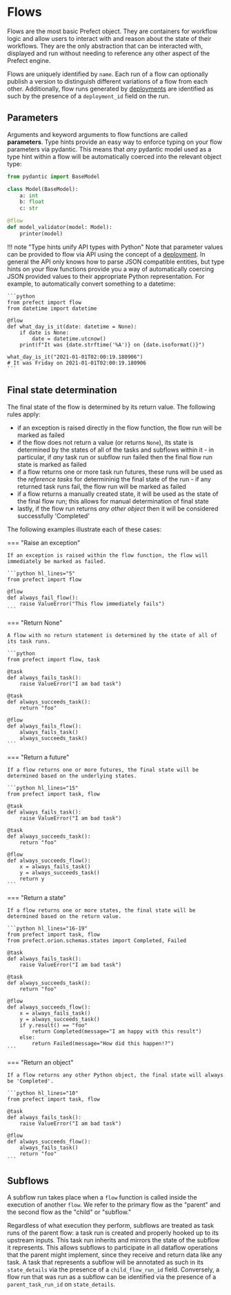 # Flows

Flows are the most basic Prefect object. They are containers for workflow logic and allow users to interact with and reason about the state of their workflows. They are the only abstraction that can be interacted with, displayed and run without needing to reference any other aspect of the Prefect engine.

Flows are uniquely identified by `name`.  Each run of a flow can optionally publish a version to distinguish different variations of a flow from each other.  Additionally, flow runs generated by [deployments](deployments/) are identified as such by the presence of a `deployment_id` field on the run.

## Parameters

Arguments and keyword arguments to flow functions are called **parameters**.  Type hints provide an easy way to enforce typing on your flow parameters via pydantic.  This means that _any_ pydantic model used as a type hint within a flow will be automatically coerced into the relevant object type:

```python
from pydantic import BaseModel

class Model(BaseModel):
    a: int
    b: float
    c: str

@flow
def model_validator(model: Model):
    printer(model)
```

!!! note "Type hints unify API types with Python"
    Note that parameter values can be provided to flow via API using the concept of a [deployment](deployments/).  In general the API only knows how to parse JSON compatible entities, but type hints on your flow functions provide you a way of automatically coercing JSON provided values to their appropriate Python representation.  For example, to automatically convert something to a datetime:

    ```python
    from prefect import flow
    from datetime import datetime

    @flow
    def what_day_is_it(date: datetime = None):
        if date is None:
            date = datetime.utcnow()
        print(f"It was {date.strftime('%A')} on {date.isoformat()}")

    what_day_is_it("2021-01-01T02:00:19.180906")
    # It was Friday on 2021-01-01T02:00:19.180906
    ```

## Final state determination

The final state of the flow is determined by its return value.  The following rules apply:

- if an exception is raised directly in the flow function, the flow run will be marked as failed
- if the flow does not return a value (or returns `None`), its state is determined by the states of all of the tasks and subflows within it - in particular, if _any_ task run or subflow run failed then the final flow run state is marked as failed
- if a flow returns one or more task run futures, these runs will be used as the _reference tasks_ for determininig the final state of the run - if any returned task runs fail, the flow run will be marked as failed
- if a flow returns a manually created state, it will be used as the state of the final flow run; this allows for manual determination of final state
- lastly, if the flow run returns _any other object_ then it will be considered successfully 'Completed'

The following examples illustrate each of these cases:

=== "Raise an exception"

    If an exception is raised within the flow function, the flow will immediately be marked as failed.

    ```python hl_lines="5"
    from prefect import flow

    @flow
    def always_fail_flow():
        raise ValueError("This flow immediately fails")
    ```

=== "Return None"

    A flow with no return statement is determined by the state of all of its task runs.

    ```python
    from prefect import flow, task

    @task
    def always_fails_task():
        raise ValueError("I am bad task")

    @task
    def always_succeeds_task():
        return "foo"

    @flow
    def always_fails_flow():
        always_fails_task()
        always_succeeds_task()
    ```

=== "Return a future"

    If a flow returns one or more futures, the final state will be determined based on the underlying states.

    ```python hl_lines="15"
    from prefect import task, flow

    @task
    def always_fails_task():
        raise ValueError("I am bad task")

    @task
    def always_succeeds_task():
        return "foo"

    @flow
    def always_succeeds_flow():
        x = always_fails_task()
        y = always_succeeds_task()
        return y
    ```

=== "Return a state"

    If a flow returns one or more states, the final state will be determined based on the return value.

    ```python hl_lines="16-19"
    from prefect import task, flow
    from prefect.orion.schemas.states import Completed, Failed

    @task
    def always_fails_task():
        raise ValueError("I am bad task")

    @task
    def always_succeeds_task():
        return "foo"

    @flow
    def always_succeeds_flow():
        x = always_fails_task()
        y = always_succeeds_task()
        if y.result() == "foo"
            return Completed(message="I am happy with this result")
        else:
            return Failed(message="How did this happen!?")
    ```

=== "Return an object"

    If a flow returns any other Python object, the final state will always be 'Completed'.

    ```python hl_lines="10"
    from prefect import task, flow

    @task
    def always_fails_task():
        raise ValueError("I am bad task")

    @flow
    def always_succeeds_flow():
        always_fails_task()
        return "foo"
    ```

## Subflows

A subflow run takes place when a `flow` function is called inside the execution of another `flow`. We refer to the primary flow as the "parent" and the second flow as the "child" or "subflow."

Regardless of what execution they perform, subflows are treated as task runs of the parent flow: a task run is created and properly hooked up to its upstream inputs. This task run inherits and mirrors the state of the subflow it represents. This allows subflows to participate in all dataflow operations that the parent might implement, since they receive and return data like any task. A task that represents a subflow will be annotated as such in its `state_details` via the presence of a `child_flow_run_id` field.  Conversely, a flow run that was run as a subflow can be identified via the presence of a `parent_task_run_id` on `state_details`.
